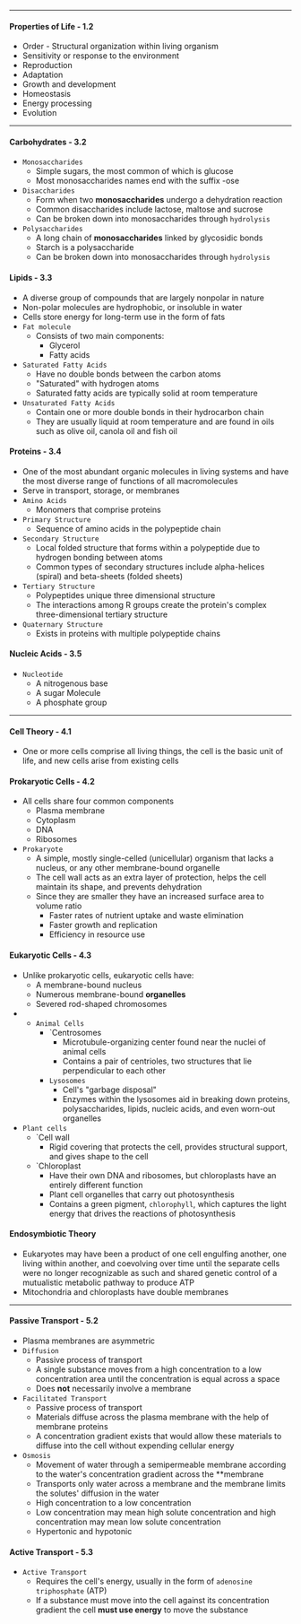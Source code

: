 ***
#### Properties of Life - 1.2
* Order - Structural organization within living organism
* Sensitivity or response to the environment
* Reproduction
* Adaptation
* Growth and development
* Homeostasis
* Energy processing
* Evolution

***
#### Carbohydrates - 3.2
* `Monosaccharides`
	* Simple sugars, the most common of which is glucose
	* Most monosaccharides names end with the suffix -ose
* `Disaccharides`
	* Form when two **monosaccharides** undergo a dehydration reaction
	* Common disaccharides include lactose, maltose and sucrose
	* Can be broken down into monosaccharides through `hydrolysis`
* `Polysaccharides`
	* A long chain of **monosaccharides** linked by glycosidic bonds 
	* Starch is a polysaccharide
	* Can be broken down into monosaccharides through `hydrolysis`

#### Lipids - 3.3
* A diverse group of compounds that are largely nonpolar in nature
* Non-polar molecules are hydrophobic, or insoluble in water
* Cells store energy for long-term use in the form of fats
* `Fat molecule`
	* Consists of two main components:
		* Glycerol
		* Fatty acids
* `Saturated Fatty Acids`
	* Have no double bonds between the carbon atoms
	* "Saturated" with hydrogen atoms
	* Saturated fatty acids are typically solid at room temperature
* `Unsaturated Fatty Acids`
	* Contain one or more double bonds in their hydrocarbon chain
	* They are usually liquid at room temperature and are found in oils such as olive oil, canola oil and fish oil

#### Proteins - 3.4
* One of the most abundant organic molecules in living systems and have the most diverse range of functions of all macromolecules
* Serve in transport, storage, or membranes
* `Amino Acids`
	* Monomers that comprise proteins
* `Primary Structure`
	* Sequence of amino acids in the polypeptide chain
* `Secondary Structure`
	* Local folded structure that forms within a polypeptide due to hydrogen bonding between atoms
	* Common types of secondary structures include alpha-helices (spiral) and beta-sheets (folded sheets)
* `Tertiary Structure`
	* Polypeptides unique three dimensional structure
	* The interactions among R groups create the protein's complex three-dimensional tertiary structure
* `Quaternary Structure`
	* Exists in proteins with multiple polypeptide chains

#### Nucleic Acids - 3.5
* `Nucleotide`
	* A nitrogenous base
	* A sugar Molecule
	* A phosphate group

***
#### Cell Theory - 4.1
* One or more cells comprise all living things, the cell is the basic unit of life, and new cells arise from existing cells

#### Prokaryotic Cells - 4.2
* All cells share four common components
	* Plasma membrane
	* Cytoplasm
	* DNA
	* Ribosomes
* `Prokaryote`
	* A simple, mostly single-celled (unicellular) organism that lacks a nucleus, or any other membrane-bound organelle
	* The cell wall acts as an extra layer of protection, helps the cell maintain its shape, and prevents dehydration
	* Since they are smaller they have an increased surface area to volume ratio
		* Faster rates of nutrient uptake and waste elimination
		* Faster growth and replication
		* Efficiency in resource use
#### Eukaryotic Cells - 4.3
* Unlike prokaryotic cells, eukaryotic cells have:
	* A membrane-bound nucleus
	* Numerous membrane-bound **organelles**
	* Severed rod-shaped chromosomes
* * `Animal Cells`
	* `Centrosomes
		* Microtubule-organizing center found near the nuclei of animal cells
		* Contains a pair of centrioles, two structures that lie perpendicular to each other
	* `Lysosomes`
		* Cell's "garbage disposal"
		* Enzymes within the lysosomes aid in breaking down proteins, polysaccharides, lipids, nucleic acids, and even worn-out organelles
* `Plant cells`
	* `Cell wall
		* Rigid covering that protects the cell, provides structural support, and gives shape to the cell
	* `Chloroplast
		* Have their own DNA and ribosomes, but chloroplasts have an entirely different function
		* Plant cell organelles that carry out photosynthesis
		* Contains a green pigment, `chlorophyll`, which captures the light energy that drives the reactions of photosynthesis

#### Endosymbiotic Theory
* Eukaryotes may have been a product of one cell engulfing another, one living within another, and coevolving over time until the separate cells were no longer recognizable as such and shared genetic control of a mutualistic metabolic pathway to produce ATP
* Mitochondria and chloroplasts have double membranes

***
#### Passive Transport - 5.2
* Plasma membranes are asymmetric
* `Diffusion`
	* Passive process of transport
	* A single substance moves from a high concentration to a low concentration area until the concentration is equal across a space
	* Does **not** necessarily involve a membrane
* `Facilitated Transport`
	* Passive process of transport
	* Materials diffuse across the plasma membrane with the help of membrane proteins
	* A concentration gradient exists that would allow these materials to diffuse into the cell without expending cellular energy
* `Osmosis`
	* Movement of water through a semipermeable membrane according to the water's concentration gradient across the **membrane
	* Transports only water across a membrane and the membrane limits the solutes' diffusion in the water
	* High concentration to a low concentration
	* Low concentration may mean high solute concentration and high concentration may mean low solute concentration
	* Hypertonic and hypotonic

#### Active Transport - 5.3
* `Active Transport`
	* Requires the cell's energy, usually in the form of `adenosine triphosphate` (ATP)
	* If a substance must move into the cell against its concentration gradient the cell **must use energy** to move the substance

